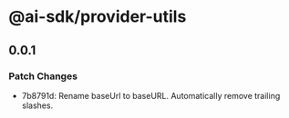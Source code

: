# @ai-sdk/provider-utils

## 0.0.1

### Patch Changes

- 7b8791d: Rename baseUrl to baseURL. Automatically remove trailing slashes.
